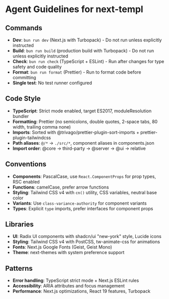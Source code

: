 # Agent Guidelines for next-templ

## Commands

- **Dev**: `bun run dev` (Next.js with Turbopack) - Do not run unless explicitly instructed
- **Build**: `bun run build` (production build with Turbopack) - Do not run unless explicitly instructed
- **Check**: `bun run check` (TypeScript + ESLint) - Run after changes for type safety and code quality
- **Format**: `bun run format` (Prettier) - Run to format code before committing
- **Single test**: No test runner configured

## Code Style

- **TypeScript**: Strict mode enabled, target ES2017, moduleResolution bundler
- **Formatting**: Prettier (no semicolons, double quotes, 2-space tabs, 80 width, trailing comma none)
- **Imports**: Sorted with @trivago/prettier-plugin-sort-imports + prettier-plugin-tailwindcss
- **Path aliases**: `@/*` → `./src/*`, component aliases in components.json
- **Import order**: @core → third-party → @server → @ui → relative

## Conventions

- **Components**: PascalCase, use `React.ComponentProps` for prop types, RSC enabled
- **Functions**: camelCase, prefer arrow functions
- **Styling**: Tailwind CSS v4 with `cn()` utility, CSS variables, neutral base color
- **Variants**: Use `class-variance-authority` for component variants
- **Types**: Explicit `type` imports, prefer interfaces for component props

## Libraries

- **UI**: Radix UI components with shadcn/ui "new-york" style, Lucide icons
- **Styling**: Tailwind CSS v4 with PostCSS, tw-animate-css for animations
- **Fonts**: Next.js Google Fonts (Geist, Geist Mono)
- **Theme**: next-themes with system preference support

## Patterns

- **Error handling**: TypeScript strict mode + Next.js ESLint rules
- **Accessibility**: ARIA attributes and focus management
- **Performance**: Next.js optimizations, React 19 features, Turbopack
